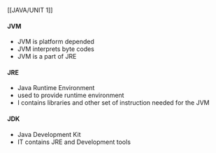 [[JAVA/UNIT 1]]
#### JVM
- JVM is platform depended 
- JVM interprets byte codes 
- JVM is a part of JRE 
#### JRE
- Java Runtime Environment 
- used to provide runtime environment
- I contains libraries and other set of instruction needed for the JVM 
#### JDK
- Java Development Kit
- IT contains JRE and Development tools 